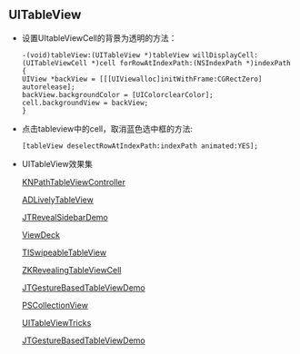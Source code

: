 UITableView
----
*	设置UItableViewCell的背景为透明的方法：

		-(void)tableView:(UITableView *)tableView willDisplayCell:(UITableViewCell *)cell forRowAtIndexPath:(NSIndexPath *)indexPath
		{
		UIView *backView = [[[UIViewalloc]initWithFrame:CGRectZero] autorelease];
    	backView.backgroundColor = [UIColorclearColor];
    	cell.backgroundView = backView;
		}
*	点击tableview中的cell，取消蓝色选中框的方法:

		[tableView deselectRowAtIndexPath:indexPath animated:YES];
		
		
*	UITableView效果集

	[KNPathTableViewController](https://github.com/kentnguyen/KNPathTableViewController)

	[ADLivelyTableView](https://github.com/applidium/ADLivelyTableView)

	[JTRevealSidebarDemo](https://github.com/mystcolor/JTRevealSidebarDemo)

	[ViewDeck](https://github.com/Inferis/ViewDeck)

	[TISwipeableTableView](https://github.com/thermogl/TISwipeableTableView)

	[ZKRevealingTableViewCell](https://github.com/alexzielenski/ZKRevealingTableViewCell)

	[JTGestureBasedTableViewDemo](https://github.com/mystcolor/JTGestureBasedTableViewDemo)

	[PSCollectionView](https://github.com/ptshih/PSCollectionView)

	[UITableViewTricks](https://github.com/bharath2020/UITableViewTricks)

	[JTGestureBasedTableViewDemo](https://github.com/mystcolor/JTGestureBasedTableViewDemo)
	
